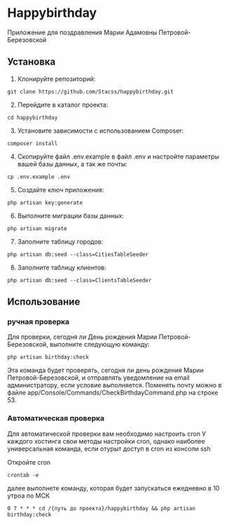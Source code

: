 # Happybirthday

Приложение для поздравления Марии Адамовны Петровой-Березовской

## Установка

1. Клонируйте репозиторий:
```
git clone https://github.com/Stacss/happybirthday.git
```
2. Перейдите в каталог проекта:


```
cd happybirthday
```

3. Установите зависимости с использованием Composer:

```
composer install
```

4. Скопируйте файл .env.example в файл .env и настройте параметры вашей базы данных, а так же почты:

```
cp .env.example .env
```

5. Создайте ключ приложения:

```
php artisan key:generate
```

6. Выполните миграции базы данных:

```
php artisan migrate
```
7. Заполните таблицу городов:

```
php artisan db:seed --class=CitiesTableSeeder
```

8. Заполните таблицу клиентов:

```
php artisan db:seed --class=ClientsTableSeeder
```

## Использование
### ручная проверка
Для проверки, сегодня ли День рождения Марии Петровой-Березовской, выполните следующую команду:

```
php artisan birthday:check
```

Эта команда будет проверять, сегодня ли день рождения Марии Петровой-Березовской, и отправлять уведомление на email администратору, если условие выполняется.
Поменять почту можно в файле app/Console/Commands/CheckBirthdayCommand.php на строке 53.
### Автоматическая проверка

Для автоматической проверки вам необходимо настроить cron
У каждого хостинга свои методы настройки cron, однако наиболее универсальная команда, если отурыт доступ в cron из консоли ssh 

Откройте cron
```
crontab -e
```
далее выполнете команду, которая будет запускаться ежедневно в 10 утроа по МСК
```
0 7 * * * cd /{путь до проекта}/happybirthday && php artisan birthday:check
```

